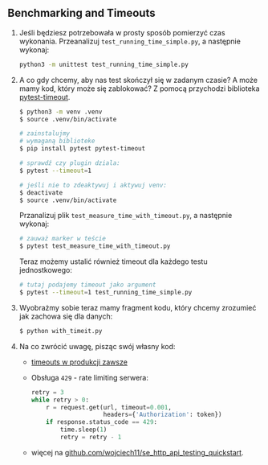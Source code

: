 ## Benchmarking and Timeouts

1. Jeśli będziesz potrzebowała w prosty sposób pomierzyć czas wykonania. Przeanalizuj `test_running_time_simple.py`, a następnie wykonaj:

   ```bash
   python3 -m unittest test_running_time_simple.py
   ```

2. A co gdy chcemy, aby nas test skończył się w zadanym czasie? A może mamy kod, który może się zablokować? Z pomocą przychodzi biblioteka [pytest-timeout](https://pypi.org/project/pytest-timeout/).

   ```bash
   $ python3 -m venv .venv
   $ source .venv/bin/activate

   # zainstalujmy
   # wymaganą biblioteke
   $ pip install pytest pytest-timeout

   # sprawdź czy plugin dziala:
   $ pytest --timeout=1

   # jeśli nie to zdeaktywuj i aktywuj venv:
   $ deactivate
   $ source .venv/bin/activate
   ```

   Przanalizuj plik `test_measure_time_with_timeout.py`, a następnie wykonaj:

   ```bash
   # zauważ marker w teście
   $ pytest test_measure_time_with_timeout.py
   ```

   Teraz możemy ustalić również timeout dla każdego testu jednostkowego:

   ```bash
   # tutaj podajemy timeout jako argument
   $ pytest --timeout=1 test_running_time_simple.py
   ```

3. Wyobrażmy sobie teraz mamy fragment kodu, który chcemy zrozumieć jak zachowa się dla danych:

   ```bash
   $ python with_timeit.py
   ```

4. Na co zwrócić uwagę, pisząc swój własny kod:

   - [timeouts w produkcji zawsze](https://docs.python-requests.org/en/master/user/advanced/#timeouts)
   -  Obsługa `429` - rate limiting serwera:

      ```python
      retry = 3
      while retry > 0:
          r = request.get(url, timeout=0.001,
          	              headers={'Authorization': token})
          if response.status_code == 429:
              time.sleep(1)
              retry = retry - 1
      ```

   - więcej na [github.com/wojciech11/se_http_api_testing_quickstart](https://github.com/wojciech11/se_http_api_testing_quickstart).
